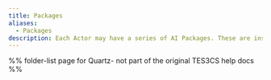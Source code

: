 ```yaml
---
title: Packages
aliases:
  - Packages
description: Each Actor may have a series of AI Packages. These are instructions they execute in order.
---
```

%% folder-list page for Quartz- not part of the original TES3CS help docs %%